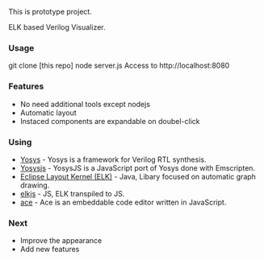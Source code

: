 This is prototype project.

ELK based Verilog Visualizer.

### Usage
git clone [this repo] 
node server.js
Access to http://localhost:8080

### Features
* No need additional tools except nodejs
* Automatic layout
* Instaced components are expandable on doubel-click

### Using 

* [Yosys](http://www.clifford.at/yosys) - Yosys is a framework for Verilog RTL synthesis.
* [Yosysjs](http://www.clifford.at/yosys/yosysjs.html) - YosysJS is a JavaScript port of Yosys done with Emscripten.
* [Eclipse Layout Kernel (ELK)](https://github.com/eclipse/elk) - Java, Libary focused on automatic graph drawing.
* [elkjs](https://github.com/kieler/elkjs) - JS, ELK transpiled to JS.
* [ace](https://ace.c9.io/) - Ace is an embeddable code editor written in JavaScript.

### Next
* Improve the appearance
* Add new features
